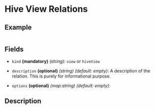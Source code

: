 
# Hive View Relations

## Example
```
```

## Fields
 * `kind` **(mandatory)** *(string)*: `view` or `hiveView`

 * `description` **(optional)** *(string)* *(default: empty)*:
 A description of the relation. This is purely for informational purpose.
 
  * `options` **(optional)** *(map:string)* *(default: empty)*:


## Description
